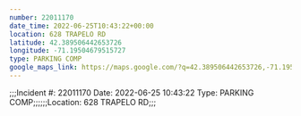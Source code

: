 ```yaml
---
number: 22011170
date_time: 2022-06-25T10:43:22+00:00
location: 628 TRAPELO RD
latitude: 42.389506442653726
longitude: -71.19504679515727
type: PARKING COMP
google_maps_link: https://maps.google.com/?q=42.389506442653726,-71.19504679515727
---
```


;;;Incident #: 22011170  Date: 2022-06-25 10:43:22   Type: PARKING COMP;;;;;;Location: 628 TRAPELO RD;;;

